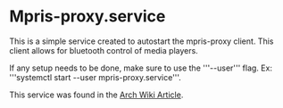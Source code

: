 # Mpris-proxy.service

This is a simple service created to autostart the mpris-proxy client. This client allows for bluetooth control of media players.

If any setup needs to be done, make sure to use the '''--user''' flag. Ex: '''systemctl start --user mpris-proxy.service'''.

This service was found in the [Arch Wiki Article](https://wiki.archlinux.org/index.php/MPRIS#Bluetooth).
